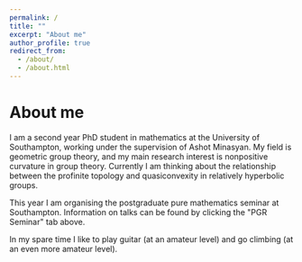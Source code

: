 ```yaml
---
permalink: /
title: ""
excerpt: "About me"
author_profile: true
redirect_from: 
  - /about/
  - /about.html
---
```


# About me

I am a second year PhD student in mathematics at the University of Southampton, working under the supervision of Ashot Minasyan.
My field is geometric group theory, and my main research interest is nonpositive curvature in group theory.
Currently I am thinking about the relationship between the profinite topology and quasiconvexity in relatively hyperbolic groups.

This year I am organising the postgraduate pure mathematics seminar at Southampton.
Information on talks can be found by clicking the "PGR Seminar" tab above.

In my spare time I like to play guitar (at an amateur level) and go climbing (at an even more amateur level).
